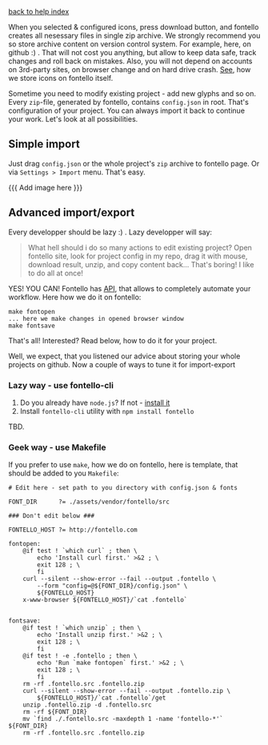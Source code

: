 [back to help index](Help)

When you selected & configured icons, press download button, and fontello creates all nesessary files in single zip archive. We strongly recommend you so store archive content on version control system. For example, here, on github :) . That will not cost you anything, but allow to keep data safe, track changes and roll back on mistakes. Also, you will not depend on accounts on 3rd-party sites, on browser change and on hard drive crash. [See](https://github.com/fontello/fontello/tree/master/assets/icons/src), how we store icons on fontello itself.

Sometime you need to modify existing project - add new glyphs and so on. Every `zip`-file, generated by fontello, contains `config.json` in root. That's configuration of your project. You can always import it back to continue your work. Let's look at all possibilities.

## Simple import

Just drag `config.json` or the whole project's `zip` archive to fontello page. Or via `Settings > Import` menu. That's easy.

{{{ Add image here }}}

## Advanced import/export

Every developper should be lazy :) . Lazy developper will say:

> What hell should i do so many actions to edit existing project? Open fontello site, look for project config in my repo, drag it with mouse, download result, unzip, and copy content back... That's boring! I like to do all at once!

YES! YOU CAN! Fontello has [API](https://github.com/fontello/fontello#developers-api), that allows to completely automate your workflow. Here how we do it on fontello:

```
make fontopen
... here we make changes in opened browser window
make fontsave
```

That's all! Interested? Read below, how to do it for your project.

Well, we expect, that you listened our advice about storing your whole projects on github. Now a couple of ways to tune it for import-export

### Lazy way - use fontello-cli

1. Do you already have `node.js`? If not - [install it](http://nodejs.org/)
2. Install `fontello-cli` utility with `npm install fontello`

TBD.

### Geek way - use Makefile

If you prefer to use `make`, how we do on fontello, here is template, that should be added to you `Makefile`:

``` make
# Edit here - set path to you directory with config.json & fonts

FONT_DIR      ?= ./assets/vendor/fontello/src

### Don't edit below ###

FONTELLO_HOST ?= http://fontello.com

fontopen:
	@if test ! `which curl` ; then \
		echo 'Install curl first.' >&2 ; \
		exit 128 ; \
		fi
	curl --silent --show-error --fail --output .fontello \
		--form "config=@${FONT_DIR}/config.json" \
		${FONTELLO_HOST}
	x-www-browser ${FONTELLO_HOST}/`cat .fontello`


fontsave:
	@if test ! `which unzip` ; then \
		echo 'Install unzip first.' >&2 ; \
		exit 128 ; \
		fi
	@if test ! -e .fontello ; then \
		echo 'Run `make fontopen` first.' >&2 ; \
		exit 128 ; \
		fi
	rm -rf .fontello.src .fontello.zip
	curl --silent --show-error --fail --output .fontello.zip \
		${FONTELLO_HOST}/`cat .fontello`/get
	unzip .fontello.zip -d .fontello.src
	rm -rf ${FONT_DIR}
	mv `find ./.fontello.src -maxdepth 1 -name 'fontello-*'` ${FONT_DIR}
	rm -rf .fontello.src .fontello.zip
```
